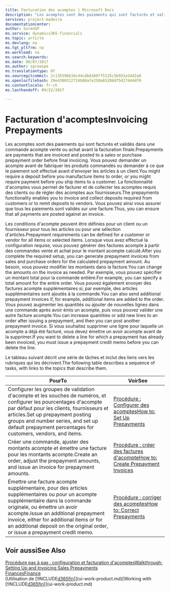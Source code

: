 ```yaml
---
title: Facturation des acomptes | Microsoft Docs
description: "Les acomptes sont des paiements qui sont facturés et validés dans une commande acompte vente ou achat avant la facturation finale. Vous pouvez demander un acompte avant de fabriquer les produits commandés ou demander à ce que le paiement soit effectué avant d'envoyer les articles à un client. La fonctionnalité d'acomptes vous permet de facturer et de collecter les acomptes requis des clients ou de régler des acomptes aux fournisseurs. Vous pouvez ainsi vous assurer que tous les paiements sont validés sur une facture."
services: project-madeira
documentationcenter: 
author: SorenGP
ms.service: dynamics365-financials
ms.topic: article
ms.devlang: na
ms.tgt_pltfrm: na
ms.workload: na
ms.search.keywords: 
ms.date: 08/07/2017
ms.author: sgroespe
ms.translationtype: HT
ms.sourcegitcommit: 2c13559bb3dc44cdb61697f5135c5b931e34d2a8
ms.openlocfilehash: 29e4380312724b08a7e250a65288d75d27444df0
ms.contentlocale: fr-ch
ms.lasthandoff: 09/22/2017

---
```

# <a name="invoicing-prepayments"></a><span data-ttu-id="be383-106">Facturation d'acomptes</span><span class="sxs-lookup"><span data-stu-id="be383-106">Invoicing Prepayments</span></span>
<span data-ttu-id="be383-107">Les acomptes sont des paiements qui sont facturés et validés dans une commande acompte vente ou achat avant la facturation finale.</span><span class="sxs-lookup"><span data-stu-id="be383-107">Prepayments are payments that are invoiced and posted to a sales or purchase prepayment order before final invoicing.</span></span> <span data-ttu-id="be383-108">Vous pouvez demander un acompte avant de fabriquer les produits commandés ou demander à ce que le paiement soit effectué avant d'envoyer les articles à un client.</span><span class="sxs-lookup"><span data-stu-id="be383-108">You might require a deposit before you manufacture items to order, or you might require payment before you ship items to a customer.</span></span> <span data-ttu-id="be383-109">La fonctionnalité d'acomptes vous permet de facturer et de collecter les acomptes requis des clients ou de régler des acomptes aux fournisseurs.</span><span class="sxs-lookup"><span data-stu-id="be383-109">The prepayments functionality enables you to invoice and collect deposits required from customers or to remit deposits to vendors.</span></span> <span data-ttu-id="be383-110">Vous pouvez ainsi vous assurer que tous les paiements sont validés sur une facture.</span><span class="sxs-lookup"><span data-stu-id="be383-110">Thus, you can ensure that all payments are posted against an invoice.</span></span>  

 <span data-ttu-id="be383-111">Les conditions d'acompte peuvent être définies pour un client ou un fournisseur pour tous les articles ou pour une sélection d'articles.</span><span class="sxs-lookup"><span data-stu-id="be383-111">Prepayment requirements can be defined for a customer or vendor for all items or selected items.</span></span> <span data-ttu-id="be383-112">Lorsque vous avez effectué la configuration requise, vous pouvez générer des factures acompte à partir des commandes vente et achat pour le montant acompte calculé.</span><span class="sxs-lookup"><span data-stu-id="be383-112">After you complete the required setup, you can generate prepayment invoices from sales and purchase orders for the calculated prepayment amount.</span></span> <span data-ttu-id="be383-113">Au besoin, vous pouvez modifier les montants dans la facture.</span><span class="sxs-lookup"><span data-stu-id="be383-113">You can change the amounts on the invoice as needed.</span></span> <span data-ttu-id="be383-114">Par exemple, vous pouvez spécifier un montant total pour la commande entière.</span><span class="sxs-lookup"><span data-stu-id="be383-114">For example, you can specify a total amount for the entire order.</span></span> <span data-ttu-id="be383-115">Vous pouvez également envoyer des factures acompte supplémentaires si, par exemple, des articles supplémentaires sont ajoutés à la commande.</span><span class="sxs-lookup"><span data-stu-id="be383-115">You can also send additional prepayment invoices if, for example, additional items are added to the order.</span></span> <span data-ttu-id="be383-116">Vous pouvez augmenter les quantités ou ajouter de nouvelles lignes dans une commande après avoir émis un acompte, puis vous pouvez valider une autre facture acompte.</span><span class="sxs-lookup"><span data-stu-id="be383-116">You can increase quantities or add new lines to an order after issuing a prepayment, and then you can post another prepayment invoice.</span></span> <span data-ttu-id="be383-117">Si vous souhaitez supprimer une ligne pour laquelle un acompte a déjà été facturé, vous devez émettre un avoir acompte avant de la supprimer.</span><span class="sxs-lookup"><span data-stu-id="be383-117">If you want to delete a line for which a prepayment has already been invoiced, you must issue a prepayment credit memo before you can delete the line.</span></span>  

 <span data-ttu-id="be383-118">Le tableau suivant décrit une série de tâches et inclut des liens vers les rubriques qui les décrivent.</span><span class="sxs-lookup"><span data-stu-id="be383-118">The following table describes a sequence of tasks, with links to the topics that describe them.</span></span>

|<span data-ttu-id="be383-119">**Pour**</span><span class="sxs-lookup"><span data-stu-id="be383-119">**To**</span></span>|<span data-ttu-id="be383-120">**Voir**</span><span class="sxs-lookup"><span data-stu-id="be383-120">**See**</span></span>|  
|------------|-------------|  
|<span data-ttu-id="be383-121">Configurer les groupes de validation d'acompte et les souches de numéros, et configurer les pourcentages d'acompte par défaut pour les clients, fournisseurs et articles.</span><span class="sxs-lookup"><span data-stu-id="be383-121">Set up prepayment posting groups and number series, and set up default prepayment percentages for customers, vendors, and items.</span></span>|[<span data-ttu-id="be383-122">Procédure : Configurer des acomptes</span><span class="sxs-lookup"><span data-stu-id="be383-122">How to: Set Up Prepayments</span></span>](finance-set-up-prepayments.md)|
|<span data-ttu-id="be383-123">Créer une commande, ajuster des montants acompte et émettre une facture pour les montants acompte.</span><span class="sxs-lookup"><span data-stu-id="be383-123">Create an order, adjust the prepayment amounts, and issue an invoice for prepayment amounts.</span></span>|[<span data-ttu-id="be383-124">Procédure : créer des factures d'acompte</span><span class="sxs-lookup"><span data-stu-id="be383-124">How to: Create Prepayment Invoices</span></span>](finance-how-to-create-prepayment-invoices.md)|  
|<span data-ttu-id="be383-125">Émettre une facture acompte supplémentaire, pour des articles supplémentaires ou pour un acompte supplémentaire dans la commande originale, ou émettre un avoir acompte.</span><span class="sxs-lookup"><span data-stu-id="be383-125">Issue an additional prepayment invoice, either for additional items or for an additional deposit on the original order, or issue a prepayment credit memo.</span></span>|[<span data-ttu-id="be383-126">Procédure : corriger des acomptes</span><span class="sxs-lookup"><span data-stu-id="be383-126">How to: Correct Prepayments</span></span>](finance-how-to-correct-prepayments.md)|  

## <a name="see-also"></a><span data-ttu-id="be383-127">Voir aussi</span><span class="sxs-lookup"><span data-stu-id="be383-127">See Also</span></span>  
[<span data-ttu-id="be383-128">Procédure pas à pas : configuration et facturation d'acomptes</span><span class="sxs-lookup"><span data-stu-id="be383-128">Walkthrough: Setting Up and Invoicing Sales Prepayments</span></span>](walkthrough-setting-up-and-invoicing-sales-prepayments.md)  
[<span data-ttu-id="be383-129">Finances</span><span class="sxs-lookup"><span data-stu-id="be383-129">Finance</span></span>](finance.md)  
<span data-ttu-id="be383-130">[Utilisation de [!INCLUDE[d365fin](includes/d365fin_md.md)]](ui-work-product.md)</span><span class="sxs-lookup"><span data-stu-id="be383-130">[Working with [!INCLUDE[d365fin](includes/d365fin_md.md)]](ui-work-product.md)</span></span>

